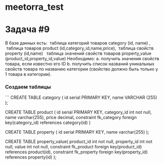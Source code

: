 # meetorra_test

# Задача #9

В базе данных есть:
 таблица категорий товаров category (id, name) , 
 таблица товаров product (id,category_id,name,price),
 таблица свойств property (id,name) 
 таблица значений свойств товаров property_value (product_id,property_id,value)
Необходимо:
a. получить значения свойств товара, если известно его ID
b. получить список названий уникальных свойств товара по названию категории
(свойство должно быть только у 1 товара в категории).

<h3>Создаем таблицы</h3>
```
CREATE TABLE category (
    id serial PRIMARY KEY,
    name VARCHAR (255)
);

CREATE TABLE product (
	id serial PRIMARY KEY,
	category_id int not null,
	name varchar(255),
	price decimal,
	constraint fk_category foreign key(category_id) references category(id)
)

CREATE TABLE property (
	id serial PRIMARY KEY,
	name varchar(255)
);

CREATE TABLE property_value(
	product_id int not null,
	property_id int not null,
	value int not null,
	constraint fk_product foreign key(product_id) references product(id),
	constraint fk_property foreign key(property_id) references property(id)
);
```



